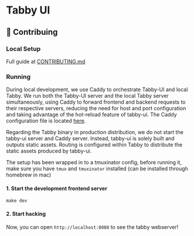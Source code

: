 # Tabby UI

## 🤝 Contribuing

### Local Setup
Full guide at [CONTRIBUTING.md](https://github.com/TabbyML/tabby/blob/main/CONTRIBUTING.md#local-setup)

### Running
During local development, we use Caddy to orchestrate Tabby-UI and local Tabby. We run both the Tabby-UI server and the local Tabby server simultaneously, using Caddy to forward frontend and backend requests to their respective servers, reducing the need for host and port configuration and taking advantage of the hot-reload feature of tabby-ui. 
The Caddy configuration file is located [here](https://github.com/TabbyML/tabby/blob/main/ee/tabby-webserver/development/Caddyfile).

Regarding the Tabby binary in production distribution, we do not start the tabby-ui server and Caddy server. Instead, tabby-ui is solely built and outputs static assets. Routing is configured within Tabby to distribute the static assets produced by tabby-ui.

The setup has been wrapped in to a tmuxinator config, before running it, make sure you have `tmux` and `tmuxinator` installed (can be installed through homebrew in mac)

#### 1. Start the development frontend server

```
make dev
```

#### 2. Start hacking
Now, you can open `http://localhost:8080` to see the tabby webserver!